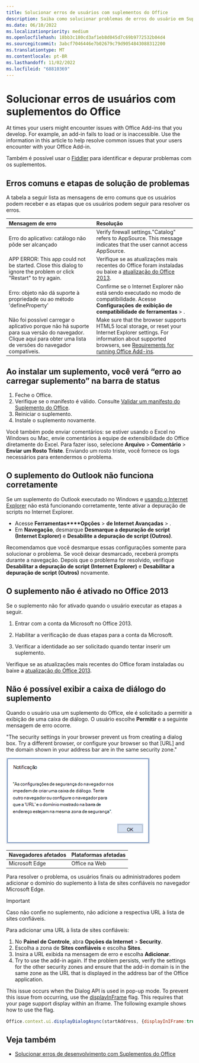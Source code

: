 ```yaml
---
title: Solucionar erros de usuários com suplementos do Office
description: Saiba como solucionar problemas de erros do usuário em Suplementos do Office.
ms.date: 06/10/2022
ms.localizationpriority: medium
ms.openlocfilehash: 18bb3c180cd3af1eb8d045d7c69b9772532b04d4
ms.sourcegitcommit: 3abcf7046446e7b02679c79d9054843088312200
ms.translationtype: MT
ms.contentlocale: pt-BR
ms.lasthandoff: 11/02/2022
ms.locfileid: "68810369"
---
```

# <a name="troubleshoot-user-errors-with-office-add-ins"></a>Solucionar erros de usuários com suplementos do Office

At times your users might encounter issues with Office Add-ins that you develop. For example, an add-in fails to load or is inaccessible. Use the information in this article to help resolve common issues that your users encounter with your Office Add-in.

Também é possível usar o [Fiddler](https://www.telerik.com/fiddler) para identificar e depurar problemas com os suplementos.

## <a name="common-errors-and-troubleshooting-steps"></a>Erros comuns e etapas de solução de problemas

A tabela a seguir lista as mensagens de erro comuns que os usuários podem receber e as etapas que os usuários podem seguir para resolver os erros.

|**Mensagem de erro**|**Resolução**|
|:-----|:-----|
|Erro do aplicativo: catálogo não pôde ser alcançado|Verify firewall settings."Catalog" refers to AppSource. This message indicates that the user cannot access AppSource.|
|APP ERROR: This app could not be started. Close this dialog to ignore the problem or click "Restart" to try again.|Verifique se as atualizações mais recentes do Office foram instaladas ou baixe a [atualização do Office 2013](https://support.microsoft.com/kb/2986156/).|
|Erro: objeto não dá suporte à propriedade ou ao método 'defineProperty'|Confirme se o Internet Explorer não está sendo executado no modo de compatibilidade. Acesse **Configurações de exibição de compatibilidade** **de ferramentas** > .|
|Não foi possível carregar o aplicativo porque não há suporte para sua versão do navegador. Clique aqui para obter uma lista de versões do navegador compatíveis.|Make sure that the browser supports HTML5 local storage, or reset your Internet Explorer settings. For information about supported browsers, see [Requirements for running Office Add-ins](../concepts/requirements-for-running-office-add-ins.md).|

## <a name="when-installing-an-add-in-you-see-error-loading-add-in-in-the-status-bar"></a>Ao instalar um suplemento, você verá “erro ao carregar suplemento” na barra de status

1. Feche o Office.
1. Verifique se o manifesto é válido. Consulte [Validar um manifesto do Suplemento do Office](troubleshoot-manifest.md).
1. Reiniciar o suplemento.
1. Instale o suplemento novamente.

Você também pode enviar comentários: se estiver usando o Excel no Windows ou Mac, envie comentários à equipe de extensibilidade do Office diretamente do Excel. Para fazer isso, selecione **Arquivo** > **Comentário** > **Enviar um Rosto Triste**. Enviando um rosto triste, você fornece os logs necessários para entendermos o problema.

## <a name="outlook-add-in-doesnt-work-correctly"></a>O suplemento do Outlook não funciona corretamente

Se um suplemento do Outlook executado no Windows e [usando o Internet Explorer](../concepts/browsers-used-by-office-web-add-ins.md) não está funcionando corretamente, tente ativar a depuração de scripts no Internet Explorer.

- Acesse **Ferramentas****Opções** > **de Internet Avançadas** > .
- Em **Navegação**, desmarque **Desmarque a depuração de script (Internet Explorer)** e **Desabilite a depuração de script (Outros)**.

Recomendamos que você desmarque essas configurações somente para solucionar o problema. Se você deixar desmarcado, receberá prompts durante a navegação. Depois que o problema for resolvido, verifique **Desabilitar a depuração de script (Internet Explorer)** e **Desabilitar a depuração de script (Outros)** novamente.

## <a name="add-in-doesnt-activate-in-office-2013"></a>O suplemento não é ativado no Office 2013

Se o suplemento não for ativado quando o usuário executar as etapas a seguir.

1. Entrar com a conta da Microsoft no Office 2013.

1. Habilitar a verificação de duas etapas para a conta da Microsoft.

1. Verificar a identidade ao ser solicitado quando tentar inserir um suplemento.

Verifique se as atualizações mais recentes do Office foram instaladas ou baixe a [atualização do Office 2013](https://support.microsoft.com/kb/2986156/).

## <a name="add-in-dialog-box-cannot-be-displayed"></a>Não é possível exibir a caixa de diálogo do suplemento

Quando o usuário usa um suplemento do Office, ele é solicitado a permitir a exibição de uma caixa de diálogo. O usuário escolhe **Permitir** e a seguinte mensagem de erro ocorre.

"The security settings in your browser prevent us from creating a dialog box. Try a different browser, or configure your browser so that [URL] and the domain shown in your address bar are in the same security zone."

![Captura de tela da mensagem de erro da caixa de diálogo.](../images/dialog-prevented.png)

|Navegadores afetados|Plataformas afetadas|
|:--------------------|:---------------------|
|Microsoft Edge|Office na Web|

Para resolver o problema, os usuários finais ou administradores podem adicionar o domínio do suplemento à lista de sites confiáveis no navegador Microsoft Edge.

> [!IMPORTANT]
> Caso não confie no suplemento, não adicione a respectiva URL à lista de sites confiáveis.

Para adicionar uma URL à lista de sites confiáveis:

1. No **Painel de Controle**, abra **Opções da Internet** > **Security**.
1. Escolha a zona de **Sites confiáveis** e escolha **Sites**.
1. Insira a URL exibida na mensagem de erro e escolha **Adicionar**.
1. Try to use the add-in again. If the problem persists, verify the settings for the other security zones and ensure that the add-in domain is in the same zone as the URL that is displayed in the address bar of the Office application.

This issue occurs when the Dialog API is used in pop-up mode. To prevent this issue from occurring, use the [displayInFrame](/javascript/api/office/office.ui) flag. This requires that your page support display within an iframe. The following example shows how to use the flag.

```js
Office.context.ui.displayDialogAsync(startAddress, {displayInIFrame:true}, callback);
```

## <a name="see-also"></a>Veja também

- [Solucionar erros de desenvolvimento com Suplementos do Office](troubleshoot-development-errors.md)
